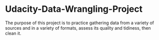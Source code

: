 # Udacity-Data-Wrangling-Project
The purpose of this project is to practice gathering data from a variety of sources and in a variety of formats, assess its quality and tidiness, then clean it.
